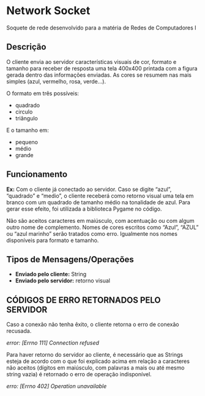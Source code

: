 # Network Socket
Soquete de rede desenvolvido para a matéria de Redes de Computadores I

## Descrição
O cliente envia ao servidor características visuais de cor, formato e tamanho para receber de resposta uma tela 400x400 printada com a figura gerada dentro das informações enviadas. As cores se resumem nas mais simples (azul, vermelho, rosa, verde...).

O formato em três possíveis: 
* quadrado 
* circulo
* triângulo

E o tamanho em: 
* pequeno 
* médio
* grande

## Funcionamento
**Ex:** Com o cliente já conectado ao servidor. Caso se digite “azul”, “quadrado” e “medio”, o cliente receberá como retorno visual uma tela em branco com um quadrado de tamanho médio na tonalidade de azul. Para gerar esse efeito, foi utilizada a biblioteca Pygame no código.

Não são aceitos caracteres em maiúsculo, com acentuação ou com algum outro nome de complemento. Nomes de cores escritos como “Azul”, “AZUL” ou “azul marinho” serão tratados como erro. Igualmente nos nomes disponíveis para formato e tamanho.


## Tipos de Mensagens/Operações

- **Enviado pelo cliente:** String
- **Enviado pelo servidor:** retorno visual


## CÓDIGOS DE ERRO RETORNADOS PELO SERVIDOR
Caso a conexão não tenha êxito, o cliente retorna o erro de conexão recusada.

_error: [Errno 111] Connection refused_

Para haver retorno do servidor ao cliente, é necessário que as Strings esteja de acordo com o que foi explicado acima em relação a caracteres não aceitos (dígitos em maiúsculo, com palavras a mais ou até mesmo string vazia) é retornado o erro de operação indisponível.

_erro: [Errno 402] Operation unavailable_

